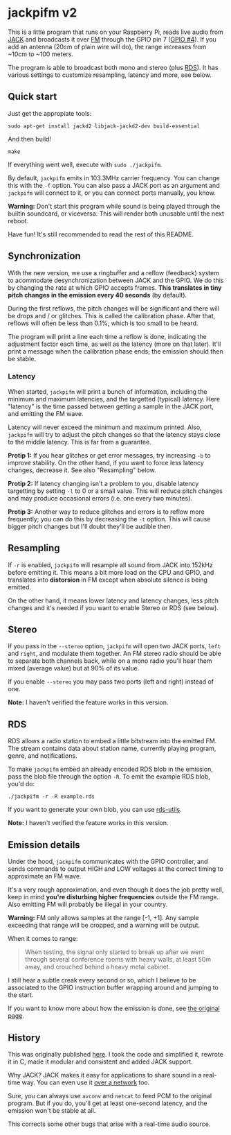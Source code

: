 # jackpifm v2

This is a little program that runs on your Raspberry Pi, reads live audio from [JACK][] and
broadcasts it over [FM][] through the GPIO pin 7 ([GPIO #4][gpio]). If you add
an antenna (20cm of plain wire will do), the range increases from ~10cm to ~100 meters.

The program is able to broadcast both mono and stereo (plus [RDS][]).
It has various settings to customize resampling, latency and more, see below.


## Quick start

Just get the appropiate tools:

    sudo apt-get install jackd2 libjack-jackd2-dev build-essential

And then build!

    make

If everything went well, execute with `sudo ./jackpifm`.

By default, `jackpifm` emits in 103.3MHz carrier frequency. You can change
this with the `-f` option. You can also pass a JACK port as an argument
and `jackpifm` will connect to it, or you can connect ports manually, you
know.

**Warning:** Don't start this program while sound is being played through
the builtin soundcard, or viceversa. This will render both unusable until
the next reboot.

Have fun! It's still recommended to read the rest of this README.


## Synchronization

With the new version, we use a ringbuffer and a reflow (feedback) system to acommodate
desynchronization between JACK and the GPIO. We do this by changing the rate at which
GPIO accepts frames. **This translates in tiny pitch changes in the emission every
40 seconds** (by default).

During the first reflows, the pitch changes will be significant and there will be drops
and / or glitches. This is called the calibration phase. After that, reflows will often
be less than 0.1%, which is too small to be heard.

The program will print a line each time a reflow is done, indicating the adjustment
factor each time, as well as the latency (more on that later). It'll print a message
when the calibration phase ends; the emission should then be stable.

### Latency

When started, `jackpifm` will print a bunch of information, including the minimum
and maximum latencies, and the targetted (typical) latency. Here "latency" is the
time passed between getting a sample in the JACK port, and emitting the FM wave.

Latency will never exceed the minimum and maximum printed. Also, `jackpifm` will
try to adjust the pitch changes so that the latency stays close to the middle
latency. This is far from a guarantee.

**Protip 1:** If you hear glitches or get error messages, try increasing `-b` to improve
stability. On the other hand, if you want to force less latency changes, decrease it.
See also "Resampling" below.

**Protip 2:** If latency changing isn't a problem to you, disable latency targetting
by setting `-l` to 0 or a small value. This will reduce pitch changes and may produce
occasional errors (i.e. one every two minutes).

**Protip 3:** Another way to reduce glitches and errors is to reflow more frequently;
you can do this by decreasing the `-t` option. This will cause bigger pitch changes
but I'll doubt they'll be audible then.


## Resampling

If `-r` is enabled, `jackpifm` will resample all sound from JACK into 152kHz before
emitting it. This means a bit more load on the CPU and GPIO, and translates into
**distorsion** in FM except when absolute silence is being emitted.

On the other hand, it means lower latency and latency changes, less pitch changes
and it's needed if you want to enable Stereo or RDS (see below).


## Stereo

If you pass in the `--stereo` option, `jackpifm` will open two JACK ports,
`left` and `right`, and modulate them together. An FM stereo radio should be able
to separate both channels back, while on a mono radio you'll hear them mixed
(average value) but at 90% of its value.

If you enable `--stereo` you may pass two ports (left and right) instead of one.

**Note:** I haven't verified the feature works in this version.


## RDS

RDS allows a radio station to embed a little bitstream into the emitted FM.
The stream contains data about station name, currently playing program, genre,
and notifications.

To make `jackpifm` embed an already encoded RDS blob in the emission, pass
the blob file through the option `-R`. To emit the example RDS blob, you'd do:

    ./jackpifm -r -R example.rds

If you want to generate your own blob, you can use [rds-utils][].

**Note:** I haven't verified the feature works in this version.


## Emission details

Under the hood, `jackpifm` communicates with the GPIO controller, and sends commands
to output HIGH and LOW voltages at the correct timing to approximate an FM wave.

It's a very rough approximation, and even though it does the job pretty well, keep
in mind **you're disturbing higher frequencies** outside the FM range. Also
emitting FM will probably be illegal in your country.

**Warning:** FM only allows samples at the range [-1, +1]. Any sample exceeding
that range will be cropped, and a warning will be output.

When it comes to range:

> When testing, the signal only started to break up after we went through several
> conference rooms with heavy walls, at least 50m away, and crouched behind a heavy
> metal cabinet.

I still hear a subtle creak every second or so, which I believe to be associated to
the GPIO instruction buffer wrapping around and jumping to the start.

If you want to know more about how the emission is done, see [the original page][original].


## History

This was originally published [here][original]. I took the code and simplified it,
rewrote it in C, made it modular and consistent and added JACK support.

Why JACK? JACK makes it easy for applications to share sound in a real-time way. You can
even use it [over a network][NetJack] too.

Sure, you can always use `avconv` and `netcat` to feed PCM to the original program.
But if you do, you'll get at least one-second latency, and the emission won't be
stable at all.

This corrects some other bugs that arise with a real-time audio source.



[JACK]: http://jackaudio.org "JACK project homepage"
[FM]: http://en.wikipedia.org/wiki/Frequency_modulation "Frequency Modulation"
[RDS]: http://en.wikipedia.org/wiki/Radio_Data_System "Radio Data System"
[NetJack]: http://www.trac.jackaudio.org/wiki/WalkThrough/User/NetJack "NetJack user guide"
[original]: http://www.icrobotics.co.uk/wiki/index.php/Turning_the_Raspberry_Pi_Into_an_FM_Transmitter "Original page"
[gpio]: http://elinux.org/RPi_Low-level_peripherals#General_Purpose_Input.2FOutput_.28GPIO.29
[rds-utils]: https://github.com/mildsunrise/rds-utils
